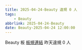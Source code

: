 ```yaml
---
title: 2025-04-24-Beauty 違規 0 人
tags:
    - Beauty
abbrlink: 2025-04-24-Beauty
date: Beauty-2025-04-24 12:00:00
---
```

Beauty 板 [板規連結](https://www.ptt.cc/bbs/Beauty/M.1630069980.A.84B.html)
昨天違規 0 人

